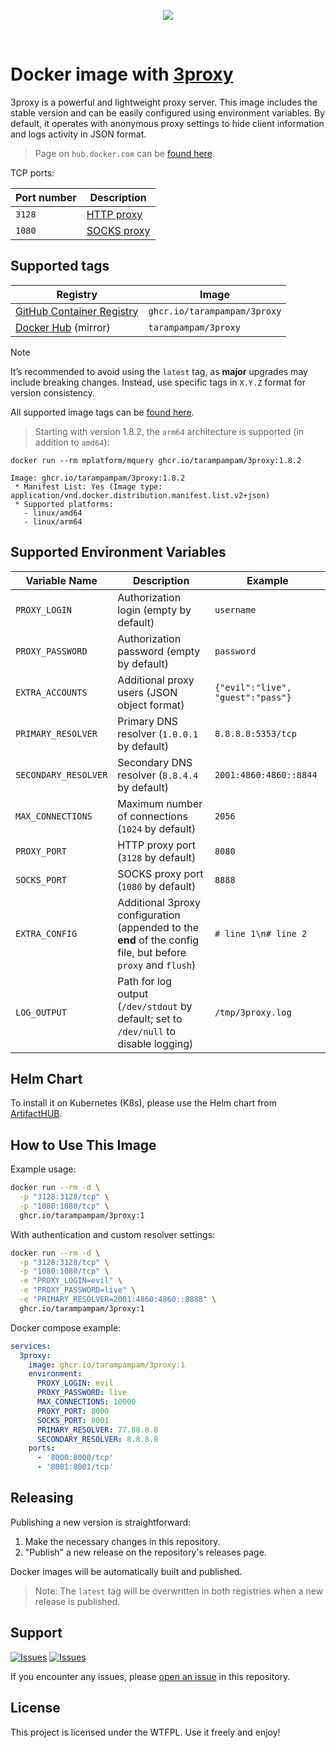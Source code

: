 <p align="center">
  <a href="https://github.com/tarampampam/3proxy-docker#readme">
    <picture>
      <source media="(prefers-color-scheme: dark)" srcset="https://socialify.git.ci/tarampampam/3proxy-docker/image?description=1&font=Raleway&forks=1&issues=1&logo=https%3A%2F%2Fgithub.com%2Fuser-attachments%2Fassets%2F023186cf-b153-459c-8417-038fd87a2065&owner=1&pulls=1&pattern=Solid&stargazers=1&theme=Dark">
      <img align="center" src="https://socialify.git.ci/tarampampam/3proxy-docker/image?description=1&font=Raleway&forks=1&issues=1&logo=https%3A%2F%2Fgithub.com%2Fuser-attachments%2Fassets%2F023186cf-b153-459c-8417-038fd87a2065&owner=1&pulls=1&pattern=Solid&stargazers=1&theme=Light">
    </picture>
  </a>
</p>

<p align="center">
  <a href="https://github.com/tarampampam/3proxy-docker/actions"><img src="https://img.shields.io/github/actions/workflow/status/tarampampam/3proxy-docker/tests.yml?branch=master&maxAge=30&label=tests&logo=github&style=flat-square" alt="" /></a>
  <a href="https://github.com/tarampampam/3proxy-docker/actions"><img src="https://img.shields.io/github/actions/workflow/status/tarampampam/3proxy-docker/release.yml?maxAge=30&label=release&logo=github&style=flat-square" alt="" /></a>
  <a href="https://hub.docker.com/r/tarampampam/3proxy"><img src="https://img.shields.io/docker/pulls/tarampampam/3proxy.svg?maxAge=30&label=pulls&logo=docker&logoColor=white&style=flat-square" alt="" /></a>
  <a href="https://hub.docker.com/r/tarampampam/3proxy"><img src="https://img.shields.io/docker/image-size/tarampampam/3proxy/latest?maxAge=30&label=size&logo=docker&logoColor=white&style=flat-square" alt="" /></a>
  <a href="https://github.com/tarampampam/3proxy-docker/blob/master/LICENSE"><img src="https://img.shields.io/github/license/tarampampam/3proxy-docker.svg?maxAge=30&style=flat-square" alt="" /></a>
</p>

# Docker image with [3proxy][link_3proxy]

3proxy is a powerful and lightweight proxy server. This image includes the stable version and can be easily
configured using environment variables. By default, it operates with anonymous proxy settings to hide client
information and logs activity in JSON format.

> Page on `hub.docker.com` can be [found here][link_docker_hub].

TCP ports:

| Port number | Description                                             |
|-------------|---------------------------------------------------------|
| `3128`      | [HTTP proxy](https://3proxy.org/doc/man8/proxy.8.html)  |
| `1080`      | [SOCKS proxy](https://3proxy.org/doc/man8/socks.8.html) |

## Supported tags

| Registry                               | Image                        |
|----------------------------------------|------------------------------|
| [GitHub Container Registry][link_ghcr] | `ghcr.io/tarampampam/3proxy` |
| [Docker Hub][link_docker_hub] (mirror) | `tarampampam/3proxy`         |

> [!NOTE]
> It’s recommended to avoid using the `latest` tag, as **major** upgrades may include breaking changes.
> Instead, use specific tags in `X.Y.Z` format for version consistency.

All supported image tags can be [found here][link_docker_tags].

> Starting with version 1.8.2, the `arm64` architecture is supported (in addition to `amd64`):

```shell
docker run --rm mplatform/mquery ghcr.io/tarampampam/3proxy:1.8.2

Image: ghcr.io/tarampampam/3proxy:1.8.2
 * Manifest List: Yes (Image type: application/vnd.docker.distribution.manifest.list.v2+json)
 * Supported platforms:
   - linux/amd64
   - linux/arm64
```

## Supported Environment Variables

| Variable Name        | Description                                                                                                           | Example                           |
|----------------------|-----------------------------------------------------------------------------------------------------------------------|-----------------------------------|
| `PROXY_LOGIN`        | Authorization login (empty by default)                                                                                | `username`                        |
| `PROXY_PASSWORD`     | Authorization password (empty by default)                                                                             | `password`                        |
| `EXTRA_ACCOUNTS`     | Additional proxy users (JSON object format)                                                                           | `{"evil":"live", "guest":"pass"}` |
| `PRIMARY_RESOLVER`   | Primary DNS resolver (`1.0.0.1` by default)                                                                           | `8.8.8.8:5353/tcp`                |
| `SECONDARY_RESOLVER` | Secondary DNS resolver (`8.8.4.4` by default)                                                                         | `2001:4860:4860::8844`            |
| `MAX_CONNECTIONS`    | Maximum number of connections (`1024` by default)                                                                     | `2056`                            |
| `PROXY_PORT`         | HTTP proxy port (`3128` by default)                                                                                   | `8080`                            |
| `SOCKS_PORT`         | SOCKS proxy port (`1080` by default)                                                                                  | `8888`                            |
| `EXTRA_CONFIG`       | Additional 3proxy configuration (appended to the **end** of the config file, but before `proxy` and `flush`)          | `# line 1\n# line 2`              |
| `LOG_OUTPUT`         | Path for log output (`/dev/stdout` by default; set to `/dev/null` to disable logging)                                 | `/tmp/3proxy.log`                 |

## Helm Chart

To install it on Kubernetes (K8s), please use the Helm chart from [ArtifactHUB][artifact-hub].

[artifact-hub]:https://artifacthub.io/packages/helm/proxy-3proxy/proxy-3proxy

## How to Use This Image

Example usage:

```bash
docker run --rm -d \
  -p "3128:3128/tcp" \
  -p "1080:1080/tcp" \
  ghcr.io/tarampampam/3proxy:1
```

With authentication and custom resolver settings:

```bash
docker run --rm -d \
  -p "3128:3128/tcp" \
  -p "1080:1080/tcp" \
  -e "PROXY_LOGIN=evil" \
  -e "PROXY_PASSWORD=live" \
  -e "PRIMARY_RESOLVER=2001:4860:4860::8888" \
  ghcr.io/tarampampam/3proxy:1
```

Docker compose example:

```yaml
services:
  3proxy:
    image: ghcr.io/tarampampam/3proxy:1
    environment:
      PROXY_LOGIN: evil
      PROXY_PASSWORD: live
      MAX_CONNECTIONS: 10000
      PROXY_PORT: 8000
      SOCKS_PORT: 8001
      PRIMARY_RESOLVER: 77.88.8.8
      SECONDARY_RESOLVER: 8.8.8.8
    ports:
      - '8000:8000/tcp'
      - '8001:8001/tcp'
```

## Releasing

Publishing a new version is straightforward:

1. Make the necessary changes in this repository.
2. "Publish" a new release on the repository's releases page.

Docker images will be automatically built and published.

> Note: The `latest` tag will be overwritten in both registries when a new release is published.

## Support

[![Issues][badge_issues]][link_issues]
[![Issues][badge_pulls]][link_pulls]

If you encounter any issues, please [open an issue][link_create_issue] in this repository.

## License

This project is licensed under the WTFPL. Use it freely and enjoy!

[badge_issues]:https://img.shields.io/github/issues/tarampampam/3proxy-docker.svg?style=flat-square&maxAge=180
[badge_pulls]:https://img.shields.io/github/issues-pr/tarampampam/3proxy-docker.svg?style=flat-square&maxAge=180
[link_issues]:https://github.com/tarampampam/3proxy-docker/issues
[link_pulls]:https://github.com/tarampampam/3proxy-docker/pulls
[link_create_issue]:https://github.com/tarampampam/3proxy-docker/issues/new
[link_docker_tags]:https://hub.docker.com/r/tarampampam/3proxy/tags
[link_docker_hub]:https://hub.docker.com/r/tarampampam/3proxy/
[link_ghcr]:https://github.com/tarampampam/3proxy-docker/pkgs/container/3proxy
[link_3proxy]:https://github.com/3proxy/3proxy
